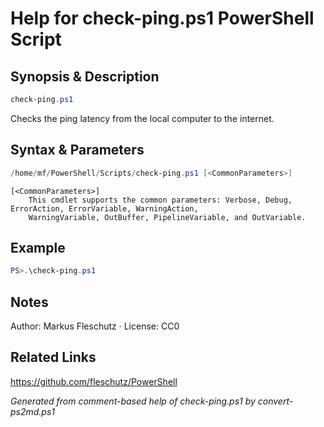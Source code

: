 # Help for check-ping.ps1 PowerShell Script

## Synopsis & Description
```powershell
check-ping.ps1
```

Checks the ping latency from the local computer to the internet.

## Syntax & Parameters
```powershell
/home/mf/PowerShell/Scripts/check-ping.ps1 [<CommonParameters>]
```

```
[<CommonParameters>]
    This cmdlet supports the common parameters: Verbose, Debug, ErrorAction, ErrorVariable, WarningAction, 
    WarningVariable, OutBuffer, PipelineVariable, and OutVariable.
```

## Example
```powershell
PS>.\check-ping.ps1
```


## Notes
Author: Markus Fleschutz · License: CC0

## Related Links
https://github.com/fleschutz/PowerShell

*Generated from comment-based help of check-ping.ps1 by convert-ps2md.ps1*
